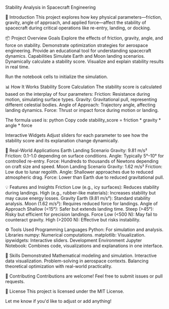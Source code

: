 Stability Analysis in Spacecraft Engineering

🚀 Introduction
This project explores how key physical parameters—friction, gravity, angle of approach, and applied force—affect the stability of spacecraft during critical operations like re-entry, landing, or docking.

📦 Project Overview
Goals
Explore the effects of friction, gravity, angle, and force on stability.
Demonstrate optimization strategies for aerospace engineering.
Provide an educational tool for understanding spacecraft dynamics.
Capabilities
Simulate Earth and Moon landing scenarios.
Dynamically calculate a stability score.
Visualize and explain stability results in real time.

Run the notebook cells to initialize the simulation.

📊 How It Works
Stability Score Calculation
The stability score is calculated based on the interplay of four parameters:
Friction: Resistance during motion, simulating surface types.
Gravity: Gravitational pull, representing different celestial bodies.
Angle of Approach: Trajectory angle, affecting landing dynamics.
Force: Thrust or impact force during motion or landing.

The formula used is:
python
Copy code
stability_score = friction * gravity * angle * force

Interactive Widgets
Adjust sliders for each parameter to see how the stability score and its explanation change dynamically.

🌌 Real-World Applications
Earth Landing Scenario
Gravity: 9.81 m/s²
Friction: 0.1–1.0 depending on surface conditions.
Angle: Typically 5°–10° for controlled re-entry.
Force: Hundreds to thousands of Newtons depending on craft size and speed.
Moon Landing Scenario
Gravity: 1.62 m/s²
Friction: Low due to lunar regolith.
Angle: Shallower approaches due to reduced atmospheric drag.
Force: Lower than Earth due to reduced gravitational pull.

💡 Features and Insights
Friction
Low (e.g., icy surfaces): Reduces stability during landings.
High (e.g., rubber-like materials): Increases stability but may cause energy losses.
Gravity
Earth (9.81 m/s²): Standard stability analysis.
Moon (1.62 m/s²): Requires reduced force for landings.
Angle of Approach
Shallow (<15°): Safer but extends landing time.
Steep (>45°): Risky but efficient for precision landings.
Force
Low (<500 N): May fail to counteract gravity.
High (>2000 N): Effective but risks instability.

⚙️ Tools Used
Programming Languages
Python: For simulation and analysis.
Libraries
numpy: Numerical computations.
matplotlib: Visualization.
ipywidgets: Interactive sliders.
Development Environment
Jupyter Notebook: Combines code, visualizations and explanations in one interface.

🎯 Skills Demonstrated
Mathematical modeling and simulation.
Interactive data visualization.
Problem-solving in aerospace contexts.
Balancing theoretical optimization with real-world practicality.

🤝 Contributing
Contributions are welcome! Feel free to submit issues or pull requests.

📄 License
This project is licensed under the MIT License.

Let me know if you'd like to adjust or add anything!
